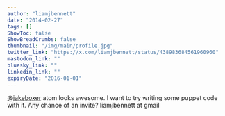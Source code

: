 ```yaml
---
author: "liamjbennett"
date: "2014-02-27"
tags: []
ShowToc: false
ShowBreadCrumbs: false
thumbnail: "/img/main/profile.jpg"
twitter_link: "https://x.com/liamjbennett/status/438983684561960960"
mastodon_link: ""
bluesky_link: ""
linkedin_link: ""
expiryDate: "2016-01-01"
---
```


[@jakeboxer](https://x.com/jakeboxer) atom looks awesome. I want to try writing some puppet code with it. Any chance of an invite?  liamjbennett at gmail

